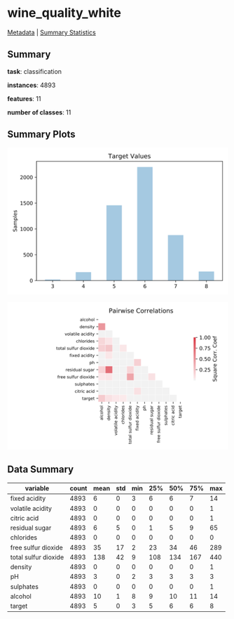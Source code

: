 # wine_quality_white

[Metadata](metadata.yaml) | [Summary Statistics](summary_stats.csv)

## Summary

**task**: classification

**instances**: 4893

**features**: 11

**number of classes**: 11

## Summary Plots

![Labels](label.svg)

![Corr](corr.svg)

## Data Summary

|	variable	|	count	|	mean	|	std	|	min	|	25%	|	50%	|	75%	|	max|
| --- | --- | --- | --- | --- | --- | --- | --- | --- |
|	fixed acidity	|	4893	|	6	|	0	|	3	|	6	|	6	|	7	|	14
|	volatile acidity	|	4893	|	0	|	0	|	0	|	0	|	0	|	0	|	1
|	citric acid	|	4893	|	0	|	0	|	0	|	0	|	0	|	0	|	1
|	residual sugar	|	4893	|	6	|	5	|	0	|	1	|	5	|	9	|	65
|	chlorides	|	4893	|	0	|	0	|	0	|	0	|	0	|	0	|	0
|	free sulfur dioxide	|	4893	|	35	|	17	|	2	|	23	|	34	|	46	|	289
|	total sulfur dioxide	|	4893	|	138	|	42	|	9	|	108	|	134	|	167	|	440
|	density	|	4893	|	0	|	0	|	0	|	0	|	0	|	0	|	1
|	pH	|	4893	|	3	|	0	|	2	|	3	|	3	|	3	|	3
|	sulphates	|	4893	|	0	|	0	|	0	|	0	|	0	|	0	|	1
|	alcohol	|	4893	|	10	|	1	|	8	|	9	|	10	|	11	|	14
|	target	|	4893	|	5	|	0	|	3	|	5	|	6	|	6	|	8
